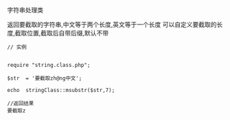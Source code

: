 字符串处理类

返回要截取的字符串,中文等于两个长度,英文等于一个长度
可以自定义要截取的长度,截取位置,截取后自带后缀,默认不带
```
// 实例


require "string.class.php";

$str  = '要截取zh@ng中文';

echo  stringClass::msubstr($str,7);

//返回结果
要截取z

```

